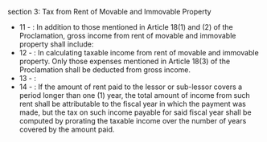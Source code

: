 section 3: Tax from Rent of Movable and Immovable Property

<ul>
			<li>11 - : In addition to those mentioned in Article 18(1) and (2) of the Proclamation, gross income from rent of movable and immovable property shall include: <ul>
			</ul></li>			<li>12 - : In calculating taxable income from rent of movable and immovable property. Only those expenses mentioned in Article 18(3) of the Proclamation shall be deducted from gross income. <ul>
			</ul></li>			<li>13 - : <ul>
			</ul></li>			<li>14 - : If the amount of rent paid to the lessor or sub-lessor covers a period longer than one (1) year, the total amount of income from such rent shall be attributable to the fiscal year in which the payment was made, but the tax on such income payable for said fiscal year shall be computed by prorating the taxable income over the number of years covered by the amount paid. <ul>
			</ul></li></ul>